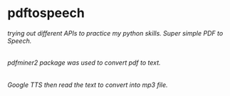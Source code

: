 # pdftospeech

###### trying out different APIs to practice my python skills. Super simple PDF to Speech.
###### pdfminer2 package was used to convert pdf to text.
###### Google TTS then read the text to convert into mp3 file. 
